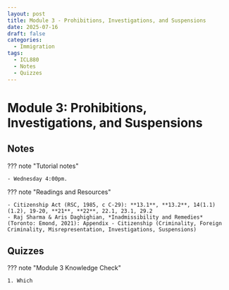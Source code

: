 ```yaml
---
layout: post
title: Module 3 - Prohibitions, Investigations, and Suspensions
date: 2025-07-16
draft: false
categories:
  - Immigration
tags:
  - ICL880
  - Notes
  - Quizzes
---
```


# Module 3: Prohibitions, Investigations, and Suspensions

## Notes

??? note "Tutorial notes"

    - Wednesday 4:00pm.

??? note "Readings and Resources"

    - Citizenship Act (RSC, 1985, c C-29): **13.1**, **13.2**, 14(1.1)(1.2), 19-20, **21**, **22**, 22.1, 23.1, 29.2
    - Raj Sharma & Aris Daghighian, *Inadmissibility and Remedies* (Toronto: Emond, 2021): Appendix - Citizenship (Criminality, Foreign Criminality, Misrepresentation, Investigations, Suspensions) 

## Quizzes

??? note "Module 3 Knowledge Check"

    1. Which 


